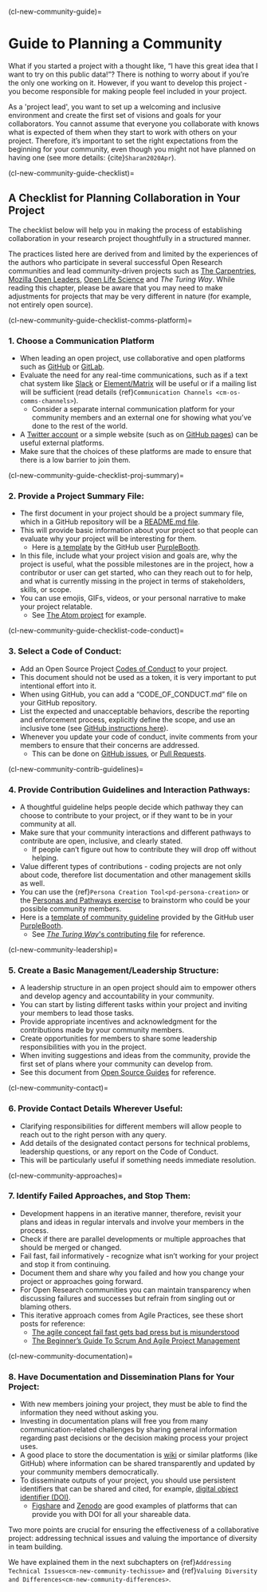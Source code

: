 (cl-new-community-guide)=
# Guide to Planning a Community

What if you started a project with a thought like, “I have this great idea that I want to try on this public data!”?
There is nothing to worry about if you’re the only one working on it.
However, if you want to develop this project - you become responsible for making people feel included in your project.

As a 'project lead', you want to set up a welcoming and inclusive environment and create the first set of visions and goals for your collaborators.
You cannot assume that everyone you collaborate with knows what is expected of them when they start to work with others on your project.
Therefore, it’s important to set the right expectations from the beginning for your community, even though you might not have planned on having one (see more details: {cite}`Sharan2020Apr`).

(cl-new-community-guide-checklist)=
## A Checklist for Planning Collaboration in Your Project

The checklist below will help you in making the process of establishing collaboration in your research project thoughtfully in a structured manner.

The practices listed here are derived from and limited by the experiences of the authors who participate in several successful Open Research communities and lead community-driven projects such as [The Carpentries](https://carpentries.org), [Mozilla Open Leaders](https://mozilla.github.io/open-leadership-training-series/), [Open Life Science](https://openlifesci.org/) and _The Turing Way_.
While reading this chapter, please be aware that you may need to make adjustments for projects that may be very different in nature (for example, not entirely open source).

(cl-new-community-guide-checklist-comms-platform)=
### 1. Choose a Communication Platform

- When leading an open project, use collaborative and open platforms such as [GitHub](http://github.com/) or [GitLab](https://about.gitlab.com/).
- Evaluate the need for any real-time communications, such as if a text chat system like [Slack](https://slack.com) or [Element/Matrix](https://element.io/get-started) will be useful or if a mailing list will be sufficient (read details {ref}`Communication Channels <cm-os-comms-channels>`).
  - Consider a separate internal communication platform for your community members and an external one for showing what you’ve done to the rest of the world.
- A [Twitter account](https://twitter.com) or a simple website (such as on [GitHub pages](https://pages.github.com/)) can be useful external platforms.
- Make sure that the choices of these platforms are made to ensure that there is a low barrier to join them.

(cl-new-community-guide-checklist-proj-summary)=
### 2. Provide a Project Summary File:

- The first document in your project should be a project summary file, which in a GitHub repository will be a [README.md file](https://help.github.com/en/github/creating-cloning-and-archiving-repositories/about-readmes).
- This will provide basic information about your project so that people can evaluate why your project will be interesting for them.
  - Here is [a template](https://github.com/PurpleBooth/a-good-readme-template) by the GitHub user [PurpleBooth](https://github.com/PurpleBooth).
- In this file, include what your project vision and goals are, why the project is useful, what the possible milestones are in the project, how a contributor or user can get started, who can they reach out to for help, and what is currently missing in the project in terms of stakeholders, skills, or scope.
- You can use emojis, GIFs, videos, or your personal narrative to make your project relatable.
  - See [The Atom project](https://github.com/atom/atom) for example.

(cl-new-community-guide-checklist-code-conduct)=
### 3. Select a Code of Conduct:

- Add an Open Source Project [Codes of Conduct](https://opensourceconduct.com/) to your project.
- This document should not be used as a token, it is very important to put intentional effort into it.
- When using GitHub, you can add a “CODE_OF_CONDUCT.md” file on your GitHub repository.
- List the expected and unacceptable behaviors, describe the reporting and enforcement process, explicitly define the scope, and use an inclusive tone  (see [GitHub instructions here](https://help.github.com/en/github/building-a-strong-community/adding-a-code-of-conduct-to-your-project)).
- Whenever you update your code of conduct, invite comments from your members to ensure that their concerns are addressed.
  - This can be done on [GitHub issues](https://help.github.com/en/github/managing-your-work-on-github/about-issues), or [Pull Requests](https://help.github.com/en/github/collaborating-with-issues-and-pull-requests/about-pull-requests).

(cl-new-community-contrib-guidelines)=
### 4. Provide Contribution Guidelines and Interaction Pathways:

- A thoughtful guideline helps people decide which pathway they can choose to contribute to your project, or if they want to be in your community at all.
- Make sure that your community interactions and different pathways to contribute are open, inclusive, and clearly stated.
  - If people can’t figure out how to contribute they will drop off without helping.
- Value different types of contributions - coding projects are not only about code, therefore list documentation and other management skills as well.
- You can use the {ref}`Persona Creation Tool<pd-persona-creation>` or the [Personas and Pathways exercise](https://mozillascience.github.io/working-open-workshop/personas_pathways/) to brainstorm who could be your possible community members.
- Here is a [template of community guideline](https://gist.github.com/PurpleBooth/b24679402957c63ec426) provided by the GitHub user [PurpleBooth](https://gist.github.com/PurpleBooth).
  - See [_The Turing Way_'s contributing file](https://github.com/alan-turing-institute/the-turing-way/blob/master/CONTRIBUTING.md) for reference.

(cl-new-community-leadership)=
### 5. Create a Basic Management/Leadership Structure:

- A leadership structure in an open project should aim to empower others and develop agency and accountability in your community.
- You can start by listing different tasks within your project and inviting your members to lead those tasks.
- Provide appropriate incentives and acknowledgment for the contributions made by your community members.
- Create opportunities for members to share some leadership responsibilities with you in the project.
- When inviting suggestions and ideas from the community, provide the first set of plans where your community can develop from.
- See this document from [Open Source Guides](https://opensource.guide/leadership-and-governance/) for reference.

(cl-new-community-contact)=
### 6. Provide Contact Details Wherever Useful:

- Clarifying responsibilities for different members will allow people to reach out to the right person with any query.
- Add details of the designated contact persons for technical problems, leadership questions, or any report on the Code of Conduct.
- This will be particularly useful if something needs immediate resolution.

(cl-new-community-approaches)=
### 7. Identify Failed Approaches, and Stop Them:

- Development happens in an iterative manner, therefore, revisit your plans and ideas in regular intervals and involve your members in the process.
- Check if there are parallel developments or multiple approaches that should be merged or changed.
- Fail fast, fail informatively - recognize what isn’t working for your project and stop it from continuing.
- Document them and share why you failed and how you change your project or approaches going forward.
- For Open Research communities you can maintain transparency when discussing failures and successes but refrain from singling out or blaming others.
- This iterative approach comes from Agile Practices, see these short posts for reference:
  - [The agile concept fail fast gets bad press but is misunderstood](https://www.information-age.com/agile-concept-fail-fast-gets-bad-press-misunderstood-123460434/)
  - [The Beginner’s Guide To Scrum And Agile Project Management](https://blog.trello.com/beginners-guide-scrum-and-agile-project-management)

(cl-new-community-documentation)=
### 8. Have Documentation and Dissemination Plans for Your Project:

- With new members joining your project, they must be able to find the information they need without asking you.
- Investing in documentation plans will free you from many communication-related challenges by sharing general information regarding past decisions or the decision making process your project uses.
- A good place to store the documentation is [wiki](https://en.wikipedia.org/wiki/Wiki) or similar platforms (like GitHub) where information can be shared transparently and updated by your community members democratically.
- To disseminate outputs of your project, you should use persistent identifiers that can be shared and cited, for example, [digital object identifier (DOI)](https://www.doi.org/).
  - [Figshare](https://figshare.com/) and [Zenodo](http://zenodo.org) are good examples of platforms that can provide you with DOI for all your shareable data.

Two more points are crucial for ensuring the effectiveness of a collaborative project: addressing technical issues and valuing the importance of diversity in team building.

We have explained them in the next subchapters on {ref}`Addressing Technical Issues<cm-new-community-techissue>` and {ref}`Valuing Diversity and Differences<cm-new-community-differences>`.
